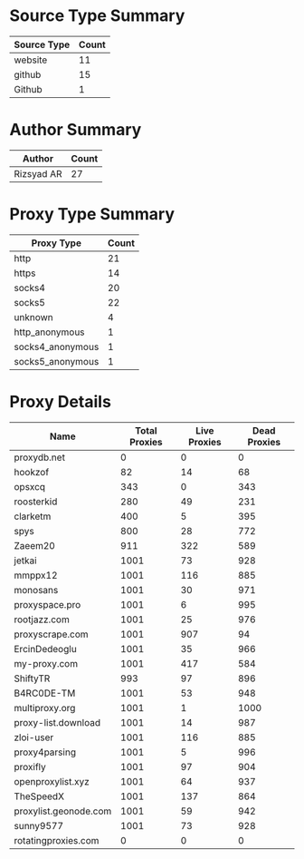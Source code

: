 # Source Type Summary

| Source Type | Count |
|-------------|-------|
| website | 11 |
| github | 15 |
| Github | 1 |


# Author Summary

| Author | Count |
|--------|-------|
| Rizsyad AR | 27 |


# Proxy Type Summary

| Proxy Type | Count |
|------------|-------|
| http | 21 |
| https | 14 |
| socks4 | 20 |
| socks5 | 22 |
| unknown | 4 |
| http_anonymous | 1 |
| socks4_anonymous | 1 |
| socks5_anonymous | 1 |


# Proxy Details

| Name | Total Proxies | Live Proxies | Dead Proxies |
|------|---------------|--------------|---------------|
| proxydb.net | 0 | 0 | 0 |
| hookzof | 82 | 14 | 68 |
| opsxcq | 343 | 0 | 343 |
| roosterkid | 280 | 49 | 231 |
| clarketm | 400 | 5 | 395 |
| spys | 800 | 28 | 772 |
| Zaeem20 | 911 | 322 | 589 |
| jetkai | 1001 | 73 | 928 |
| mmppx12 | 1001 | 116 | 885 |
| monosans | 1001 | 30 | 971 |
| proxyspace.pro | 1001 | 6 | 995 |
| rootjazz.com | 1001 | 25 | 976 |
| proxyscrape.com | 1001 | 907 | 94 |
| ErcinDedeoglu | 1001 | 35 | 966 |
| my-proxy.com | 1001 | 417 | 584 |
| ShiftyTR | 993 | 97 | 896 |
| B4RC0DE-TM | 1001 | 53 | 948 |
| multiproxy.org | 1001 | 1 | 1000 |
| proxy-list.download | 1001 | 14 | 987 |
| zloi-user | 1001 | 116 | 885 |
| proxy4parsing | 1001 | 5 | 996 |
| proxifly | 1001 | 97 | 904 |
| openproxylist.xyz | 1001 | 64 | 937 |
| TheSpeedX | 1001 | 137 | 864 |
| proxylist.geonode.com | 1001 | 59 | 942 |
| sunny9577 | 1001 | 73 | 928 |
| rotatingproxies.com | 0 | 0 | 0 |
